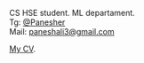 CS HSE student. ML departament.
<br> Tg: [@Panesher](https://t.me/Panesher)
<br> Mail: paneshali3@gmail.com

[My CV](https://github.com/Panesher/My_CV).
